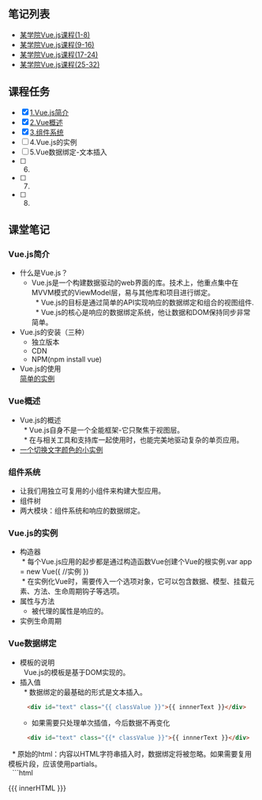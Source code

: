## 笔记列表
* [某学院Vue.js课程(1-8)](https://github.com/honglyan/demo/blob/master/Vue.js/vuejs1.0-advance-doc-1.md)  
* [某学院Vue.js课程(9-16)](https://github.com/honglyan/demo/blob/master/Vue.js/vuejs1.0-advance-doc-2.md)  
* [某学院Vue.js课程(17-24)](https://github.com/honglyan/demo/blob/master/Vue.js/vuejs1.0-advance-doc-3.md)
* [某学院Vue.js课程(25-32)](https://github.com/honglyan/demo/blob/master/Vue.js/vuejs1.0-advance-doc-4.md)


## 课程任务
- [x] [1.Vue.js简介](https://github.com/honglyan/demo/blob/master/Vue.js/vuejs1.0-advance-doc-1.md#vuejs简介)
- [x] [2.Vue概述](https://github.com/honglyan/demo/blob/master/Vue.js/vuejs1.0-advance-doc-1.md#vue概述-)
- [x] [3.组件系统](https://github.com/honglyan/demo/blob/master/Vue.js/vuejs1.0-advance-doc-1.md#组件系统-)
- [ ] 4.Vue.js的实例
- [ ] 5.Vue数据绑定-文本插入
- [ ] 6.
- [ ] 7.
- [ ] 8.

## 课堂笔记
### Vue.js简介
* 什么是Vue.js？  
   * Vue.js是一个构建数据驱动的web界面的库。技术上，他重点集中在MVVM模式的ViewModel层，易与其他库和项目进行绑定。  
   * Vue.js的目标是通过简单的API实现响应的数据绑定和组合的视图组件.  
   * Vue.js的核心是响应的数据绑定系统，他让数据和DOM保持同步非常简单。
* Vue.js的安装（三种）  
   * 独立版本   
   * CDN  
   * NPM(npm install vue)
* Vue.js的使用  
[简单的实例](https://github.com/honglyan/demo/tree/master/Vue.js/Vue.js1.0%20advance/chapter1)  

### Vue概述  
* Vue.js的概述  
   * Vue.js自身不是一个全能框架-它只聚焦于视图层。  
   * 在与相关工具和支持库一起使用时，也能完美地驱动复杂的单页应用。  
* [一个切换文字颜色的小实例](https://github.com/honglyan/demo/tree/master/Vue.js/Vue.js1.0%20advance/chapter2)  

### 组件系统  
* 让我们用独立可复用的小组件来构建大型应用。  
* 组件树 
* 两大模块：组件系统和响应的数据绑定。  

### Vue.js的实例  
* 构造器  
  * 每个Vue.js应用的起步都是通过构造函数Vue创建个Vue的根实例.var app = new Vue({ //实例 })  
  * 在实例化Vue时，需要传入一个选项对象，它可以包含数据、模型、挂载元素、方法、生命周期钩子等选项。  
* 属性与方法  
  * 被代理的属性是响应的。   
* 实例生命周期  

### Vue数据绑定
* 模板的说明  
   Vue.js的模板是基于DOM实现的。  
* 插入值  
   * 数据绑定的最基础的形式是文本插入。 
   ```html 
     <div id="text" class="{{ classValue }}">{{ innnerText }}</div>
   ```
   * 如果需要只处理单次插值，今后数据不再变化  
   ```html
     <div id="text" class="{{* classValue }}">{{ innnerText }}</div>
   ```  
   * 原始的html：内容以HTML字符串插入时，数据绑定将被忽略。如果需要复用模板片段，应该使用partials。  
   ```html
     <div id="text" class="{{* classValue }}">{{{ innerHTML }}}</div>
   ```

   




  
  
  
